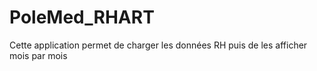 # PoleMed_RHART

Cette application permet de charger les données RH puis de les afficher mois par mois

